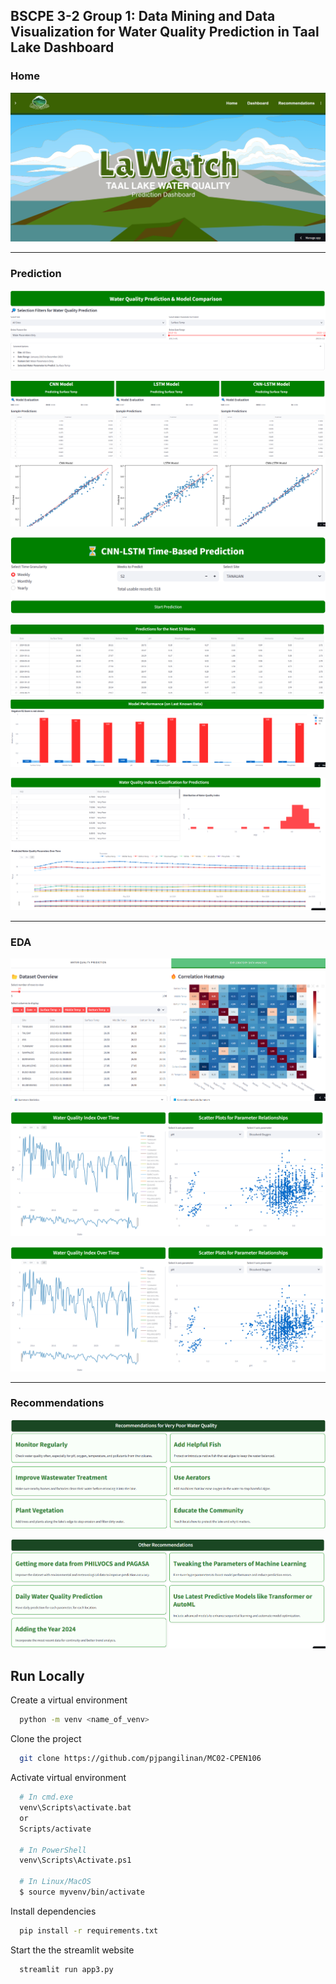 
## BSCPE 3-2 Group 1: Data Mining and Data Visualization for Water Quality Prediction in Taal Lake Dashboard

### Home

![Screenshot of the Dashboard's Homepage](https://github.com/pjpangilinan/MC02-CPEN106/blob/main/docs/home.png)

---

### Prediction

![Screenshot of the Dashboard's Selection for Model Comparison](https://github.com/pjpangilinan/MC02-CPEN106/blob/main/docs/Model%20Comparison%20Selection.png)

![Screenshot of the Dashboard's Sample Model Comparison for Surface Temp](https://github.com/pjpangilinan/MC02-CPEN106/blob/main/docs/Model%20Comparison.png)

![Screenshot of the Dashboards Selection for Time-Based Prediction + WQI Calculation](https://github.com/pjpangilinan/MC02-CPEN106/blob/main/docs/Time-Based%20Prediction%20%2B%20WQI%20Calculation%20Selection.png)

![Screenshot of the Dashboard's Sample Prediction for the Next 52 Weeks + Performance Metrics](https://github.com/pjpangilinan/MC02-CPEN106/blob/main/docs/Time-Based%20Prediction.png)

![Screenshot of the Dashboard's Sample Prediction WQI Scores + Visualization](https://github.com/pjpangilinan/MC02-CPEN106/blob/main/docs/WQI%20Calculation.png)

---

### EDA

![Dataset Overview + Heatmap](https://github.com/pjpangilinan/MC02-CPEN106/blob/main/docs/EDA%20P.1.png)

![WQI Over Time + Scatter Plot for Parameters](https://github.com/pjpangilinan/MC02-CPEN106/blob/main/docs/EDA%20P.2.png)

![Time-Series Chart](https://github.com/pjpangilinan/MC02-CPEN106/blob/main/docs/EDA%20P.2.png)

---

### Recommendations

![Recommendations for Very Poor Water Quality](https://github.com/pjpangilinan/MC02-CPEN106/blob/main/docs/R1.png)

![Other Recommendations](https://github.com/pjpangilinan/MC02-CPEN106/blob/main/docs/R2.png)

## Run Locally

Create a virtual environment

```bash
  python -m venv <name_of_venv>
```

Clone the project

```bash
  git clone https://github.com/pjpangilinan/MC02-CPEN106
```

Activate virtual environment

```bash
  # In cmd.exe
  venv\Scripts\activate.bat
  or
  Scripts/activate

  # In PowerShell
  venv\Scripts\Activate.ps1

  # In Linux/MacOS
  $ source myvenv/bin/activate
```

Install dependencies

```bash
  pip install -r requirements.txt
```

Start the the streamlit website

```bash
  streamlit run app3.py
```
